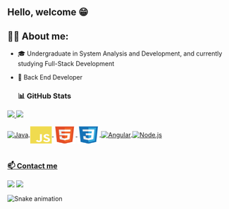 ## Hello, welcome 😁

## 🦸‍♀️ About me:
- 🎓 Undergraduate in System Analysis and Development, and currently studying Full-Stack Development
- 🚀 Back End Developer

  ### 📊 GitHub Stats
 <div>
   <a href="https://github.com/luelenbecastro">
   <img height="180em" src="https://github-readme-stats.vercel.app/api?username=luelenbecastro&show_icons=true&theme=radical&include_all_commits=true&count_private=true"/>
   <img height="180em" src="https://github-readme-stats.vercel.app/api/top-langs/?username=luelenbecastro&layout=compact&langs_count=6&theme=radical&hide_progress=true"/>

</div>
<div style="display: inline_block"><br>
  <img align="center" alt="Java" height="40" width="50" src="https://cdn.jsdelivr.net/gh/devicons/devicon/icons/java/java-original.svg">
  <img align="center" alt="Js" height="40" width="50" src="https://raw.githubusercontent.com/devicons/devicon/master/icons/javascript/javascript-plain.svg">
  <img align="center" alt="HTML" height="40" width="50" src="https://raw.githubusercontent.com/devicons/devicon/master/icons/html5/html5-original.svg">
  <img align="center" alt="CSS" height="40" width="50" src="https://raw.githubusercontent.com/devicons/devicon/master/icons/css3/css3-original.svg">
  <img align="center" alt="Angular" height="40" width="50" src="https://cdn.jsdelivr.net/gh/devicons/devicon/icons/angularjs/angularjs-original.svg">
  <img align="center" alt="Node.js" height="40" width="50" src="https://cdn.jsdelivr.net/gh/devicons/devicon/icons/nodejs/nodejs-original-wordmark.svg">
 
</div>
 
 <br>
 
 ### 📫 Contact me
<div>
  <a href = "mailto:thomazluelen@gmail.com"><img src="https://img.shields.io/badge/-Gmail-%23333?style=for-the-badge&logo=gmail&logoColor=white" target="_blank"></a>
  <a href="https://www.linkedin.com/in/luelen-becastro-thomaz-lima-baa794176/" target="_blank"><img src="https://img.shields.io/badge/-LinkedIn-%230077B5?style=for-the-badge&logo=linkedin&logoColor=white" target="_blank"></a> 
 
  ![Snake animation](https://github.com/luelenbecastro/luelenbecastro/blob/output/github-contribution-grid-snake.svg)

</div>
